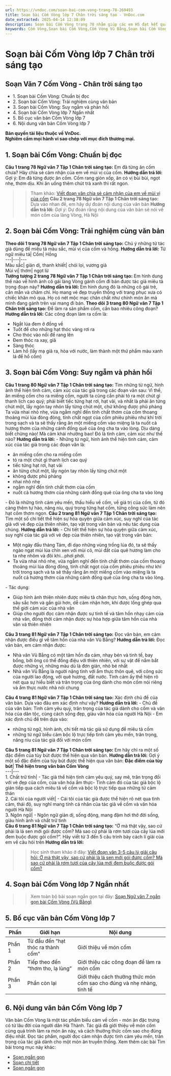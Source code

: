 ```yaml
---
url: https://vndoc.com/soan-bai-com-vong-trang-78-269493
title: Soạn bài Cốm Vòng lớp 7 Chân trời sáng tạo - VnDoc.com
date_extracted: 2025-04-14 12:38:09
description: Soạn bài Cốm Vòng trang 78 nhằm giúp các em HS đạt kết quả tốt trong quá trình làm bài tập và học tập môn Ngữ văn lớp 7 sách Chân trời sáng tạo.
keywords: Cốm Vòng,Soạn bài Cốm Vòng,Cốm Vòng Vũ Bằng,Soạn bài Cốm Vòng trang 78,Soạn bài Cốm Vòng Vũ Bằng,Cốm Vòng lớp 7,Cốm Vòng Vũ Bằng lớp 7,Cốm Vòng trang 78,Soạn Cốm Vòng,Soạn văn 7 Cốm Vòng,Soạn Ngữ văn 7 Cốm Vòng,Soạn bài Cốm Vòng lớp 7,Soạn Cốm Vòng lớp 7,Soạn văn Cốm Vòng,soạn văn 7,ngữ văn 7,văn 7,soan van 7,soạn văn lớp 7,ngữ văn lớp 7,ngữ văn 7 tập 1,soạn ngữ văn 7
---
```


# Soạn bài Cốm Vòng lớp 7 Chân trời sáng tạo
## **Soạn Văn 7 Cốm Vòng - Chân trời sáng tạo**
  * 1\. Soạn bài Cốm Vòng: Chuẩn bị đọc 
  * 2\. Soạn bài Cốm Vòng: Trải nghiệm cùng văn bản 
  * 3\. Soạn bài Cốm Vòng: Suy ngẫm và phản hồi 
  * 4\. Soạn bài Cốm Vòng lớp 7 Ngắn nhất
  * 5\. Bố cục văn bản Cốm Vòng lớp 7
  * 6\. Nội dung văn bản Cốm Vòng lớp 7

**Bản quyền tài liệu thuộc về VnDoc.  
Nghiêm cấm mọi hành vi sao chép với mục đích thương mại.**
## **1\. Soạn bài Cốm Vòng: Chuẩn bị đọc**
**Câu 1 trang 78 Ngữ văn 7 Tập 1 Chân trời sáng tạo:** Em đã từng ăn cốm chưa? Hãy chia sẻ cảm nhận của em về mùi vị của cốm.
**Hướng dẫn trả lời:**
Gợi ý:
Em đã từng được ăn cốm. Cốm rang giòn xốp, ăn có vị bùi bùi, ngọt nhẹ, thơm dịu. Khi ăn uống thêm chút trà xanh thì rất ngon.
>> Tham khảo: [Viết đoạn văn chia sẻ cảm nhận của em về mùi vị của cốm](<https://vndoc.com/hay-chia-se-cam-nhan-cua-em-ve-mui-vi-cua-com-281023>)
**Câu 2 trang 78 Ngữ văn 7 Tập 1 Chân trời sáng tạo:** Dựa vào nhan đề, em hãy dự đoán nội dung của văn bản
**Hướng dẫn trả lời:**
_Gợi ý:_
Dự đoán rằng nội dung của văn bản sẽ nói về món cốm của làng Vòng, Hà Nội
## **2\. Soạn bài Cốm Vòng: Trải nghiệm cùng văn bản**
**Theo dõi 1 trang 78 Ngữ văn 7 Tập 1 Chân trời sáng tạo:** Chú ý những từ tác giả dùng để miêu tả màu sắc, mùi vị của cốm và hồng.
**Hướng dẫn trả lời:**
Từ ngữ miêu tả| Cốm| Hồng  
---|---|---  
Màu sắc| giản dị, thanh khiết| chói lọi, vương giả  
Mùi vị| thơm| ngọt lừ  
**Tưởng tượng 2 trang 78 Ngữ văn 7 Tập 1 Chân trời sáng tạo:** Em hình dung thế nào về hình ảnh cô gái làng Vòng gánh cốm đi bán được tác giả miêu tả trong đoạn này?
**Hướng dẫn trả lời:**
Em hình dung đó là những cô gái trẻ, cần mẫn và chăm chỉ. Họ mang vẻ đẹp truyền thống với trang phục xưa có chiếc khăn mỏ quạ. Họ có nét mộc mạc chân chất như chính món ăn mà mình đang gánh trên vai mang đi bán.
**Theo dõi 3 trang 80 Ngữ văn 7 Tập 1 Chân trời sáng tạo:** Để làm ra sản phẩm cốm, cần bao nhiêu công đoạn?
**Hướng dẫn trả lời:**
Các công đoạn làm ra cốm là:
  * Ngắt lúa đem ở đồng về
  * Tuốt để cho những hạt thóc vàng rơi ra
  * Cho thóc vào nồi để rang lên
  * Đem thóc ra xay, giã
  * Sàng thóc
  * Làm hồ \(lấy mạ giã ra, hòa với nước, làm thành một thứ phẩm màu xanh lá để hồ cốm\)

## **3\. Soạn bài Cốm Vòng: Suy ngẫm và phản hồi**
**Câu 1 trang 80 Ngữ văn 7 Tập 1 Chân trời sáng tạo:** Tìm những từ ngữ, hình ảnh thể hiện tình cảm, cảm xúc của tác giả trong các đoạn văn sau:
Vì thế, ăn miếng cốm cho ra miếng cốm, người ta cũng cần phải tỏ ra một chút gì thanh lịch cao quý; phải biết tiếc từng hạt rơi, hạt vãi, và nhất là phải ăn từng chút một, lấy ngón tay nhón lấy từng chút một, chứ không được phũ phàng
Ta vừa nhai nhỏ nhẹ, vừa ngẫm nghĩ đến tính chất thơm của cốm thoang thoảng mùi lúa đòng đòng, tính chất ngọt của cốm phiêu phiêu như khí trời trong sạch và ta sẽ thấy rằng ăn một miếng cốm vào miệng là ta nuốt cả hương thơm của những cánh đồng quê của ông cha ta vào lòng. Dịu dàng biết chừng nào\! Mà cảm khái nhường bao\!
Đó là tình cảm, cảm xúc như thế nào?
**Hướng dẫn trả lời:**
\- Những từ ngữ, hình ảnh thể hiện tình cảm, cảm xúc của tác giả trong các đoạn văn là:
  * ăn miếng cốm cho ra miếng cốm
  * tỏ ra một chút gì thanh lịch cao quý
  * tiếc từng hạt rơi, hạt vãi
  * ăn từng chút một, lấy ngón tay nhón lấy từng chút một
  * không được phũ phàng
  * nhai nhỏ nhẹ
  * ngẫm nghĩ đến tính chất thơm của cốm
  * nuốt cả hương thơm của những cánh đồng quê của ông cha ta vào lòng

\- Đó là những tình cảm yêu mến, thấu hiểu về cốm, về giá trị của cốm, từ đó càng thêm tự hào, nâng niu, quý trọng từng hạt cốm, từng công sức làm nên hạt cốm thơm ngon.
**Câu 2 trang 81 Ngữ văn 7 Tập 1 Chân trời sáng tạo:** Tìm một số chi tiết thể hiện sự hòa quyện giữa cảm xúc, suy nghĩ của tác giả với vẻ đẹp của thiên nhiên, tạo vật trong văn bản và nêu tác dụng của chúng.
**Hướng dẫn trả lời:**
\- Chi tiết thể hiện sự hòa quyện giữa cảm xúc, suy nghĩ của tác giả với vẻ đẹp của thiên nhiên, tạo vật trong văn bản:
  * Một ngày đầu tháng Tám, đi dạo những vùng trồng lúa đó, ta sẽ thấy ngào ngạt mùi lúa chín xen với mùi cỏ, mùi đất của quê hương làm cho ta nhẹ nhõm và đôi khi...phơi phới.
  * Ta vừa nhai nhỏ nhẹ, vừa ngẫm nghĩ đến tính chất thơm của cốm thoang thoảng mùi lúa đòng đòng, tính chất ngọt của cốm phiêu phiêu như khí trời trong sạch và ta sẽ thấy rằng ăn một miếng cốm vào miệng là ta nuốt cả hương thơm của những cánh đồng quê của ông cha ta vào lòng.

\- Tác dụng:
  * Giúp hình ảnh thiên nhiên được miêu tả chân thực hơn, sống động hơn, sâu sắc hơn và gần gũi hơn, dễ cảm nhận hơn, khi được lồng ghép qua thế giới cảm xúc của nhà văn
  * Giúp cho người đọc cảm nhận được sự tinh tế và tâm hồn nhạy cảm của nhà văn, đồng thời cảm nhận được sự hòa hợp giữa tâm hồn của nhà văn và thiên nhiên

**Câu 3 trang 81 Ngữ văn 7 Tập 1 Chân trời sáng tạo:** Đọc văn bản, em cảm nhận được điều gì về tâm hồn của nhà văn Vũ Bằng?
**Hướng dẫn trả lời:**
Đọc văn bản, em cảm nhận được:
  * Nhà văn Vũ Bằng có một tâm hồn đa cảm, nhạy bén và tinh tế, bay bổng, bởi ông có thể đồng điệu với thiên nhiên, với sự vật để nắm bắt được những vị, những màu dù là đơn giản, nhỏ bé nhất
  * Nhà văn Vũ Bằng là người nặng tình với ẩm thực thôn quê, với công sức của người lao động, với quê hương, đất nước. Tình cảm ấy thể hiện rõ nét qua sự hiểu biết và trân trọng của ông dành cho món cốm nói riêng và ẩm thực nước nhà nói chung

**Câu 4 trang 81 Ngữ văn 7 Tập 1 Chân trời sáng tạo:** Xác định chủ đề của văn bản. Dựa vào đâu em xác định như vậy?
**Hướng dẫn trả lời:**
\- Chủ đề của văn bản: Tình cảm yêu quý, trân trọng của tác giả dành cho cốm và văn hóa của dân tộc, cùng cách sống đẹp, giàu văn hóa của người Hà Nội
\- Em xác định chủ đề trên dựa vào:
  * những từ ngữ, hình ảnh, chi tiết mà tác giả sử dụng để miêu tả cốm
  * những từ ngữ biểu cảm bộc lộ trực tiếp tình cảm yêu mến, trân trọng, nâng niu của tác giả đối với món cốm

**Câu 5 trang 81 Ngữ văn 7 Tập 1 Chân trời sáng tạo:** Em hãy chỉ ra một số đặc điểm của tùy bút được thể hiện qua văn bản.
**Hướng dẫn trả lời:**
Gợi ý một số đặc điểm của tùy bút được thể hiện qua văn bản:
**Đặc điểm của tùy bút**| **Thể hiện trong văn bản Cốm Vòng**  
---|---  
1\. Chất trữ tình| \- Tác giả thể hiện tình cảm yêu quý, say mê, trân trọng đối với vẻ đẹp của cốm, của văn hóa ẩm thực\- Tình cảm đó của tác giả bộc lộ gián tiếp qua cách miêu tả về cốm và bộc lộ trực tiếp qua những từ cảm thán  
2\. Cái tôi của người viết| \- Cái tôi của tác giả được thể hiện rõ nét qua tình cảm, thái độ, suy nghĩ mang tính cá nhân của tác giả về cốm và văn hóa người Hà Nội  
3\. Ngôn ngữ| \- Ngôn ngữ giản dị, sống động, mang đậm hơi thở đời sống, giàu hình ảnh và chất trữ tình  
**Câu 6 trang 81 Ngữ văn 7 Tập 1 Chân trời sáng tạo:** “Ờ mà thật vậy, sao cứ phải là lá sen mới gói được cốm? Mà sao cứ phải là rơm tươi của cây lúa mới đem buộc được gói cốm?”. Hãy viết từ 3 đến 5 câu trình bày cách lí giải của em về câu hỏi trên
**Hướng dẫn trả lời:**
>> Học sinh tham khảo ở đây: [Viết đoạn văn 3-5 câu lý giải câu hỏi: Ờ mà thật vậy, sao cứ phải là lá sen mới gói được cốm? Mà sao cứ phải là rơm tươi của cây lúa mới đem buộc được gói cốm?](<https://vndoc.com/ly-giai-cau-hoi-o-ma-that-vay-sao-cu-phai-la-la-sen-moi-goi-duoc-com-ma-sao-cu-phai-la-rom-tuoi-cua-cay-lua-moi-dem-buoc-duoc-goi-com-281024>)
## **4\. Soạn bài Cốm Vòng lớp 7 Ngắn nhất**
>> Xem toàn bộ bài soạn ngắn gọn tại đây: [Soạn Ngữ văn 7 ngắn gọn bài Cốm Vòng \(Vũ Bằng\)](<https://vndoc.com/soan-bai-com-vong-ngan-gon-269495>)
## **5\. Bố cục văn bản Cốm Vòng lớp 7**
**Phần**| **Giới hạn**| **Nội dung**  
---|---|---  
Phần 1| Từ đầu đến “hạt thóc ra thành cốm”| Giới thiệu về món cốm  
Phần 2| Tiếp theo đến “thơm tho, lạ lùng”| Giới thiệu các công đoạn để làm ra món cốm  
Phần 3| Phần còn lại| Giới thiệu cách thưởng thức món cốm sao cho đúng và nhẹ nhàng, tinh tế  
## **6\. Nội dung văn bản Cốm Vòng lớp 7**
Văn bản Cốm Vòng là một tác phẩm biểu cảm về cốm - món ăn đặc trưng có từ lâu đời của người dân Hà Thành. Tác giả đã giới thiệu về món cốm cùng quá trình làm ra món ăn này, và cách thưởng thức cốm sao cho đúng điệu nhất. Đọc tác phẩm, người đọc cảm nhận được tình cảm yêu mến, trân trọng của tác giả dành cho một món ăn truyền thống.
Xem thêm các bài Tìm bài trong mục này khác:
  * [Soạn ngắn gọn](</soan-bai-com-vong-ngan-gon-269495>)
  * [Soạn chi tiết](</soan-bai-mua-thu-ve-trung-khanh-nghe-hat-de-hat-269501>)
  * [Soạn ngắn gọn](</soan-bai-mua-thu-ve-trung-khanh-nghe-hat-de-hat-ngan-gon-269507>)

